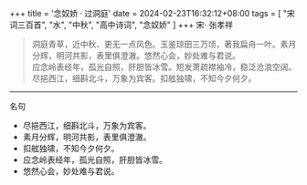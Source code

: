 +++
title = '念奴娇 · 过洞庭'
date = 2024-02-23T16:32:12+08:00
tags = [ "宋词三百首", "水", "中秋", "高中诗词", "念奴娇" ]
+++
宋⋅ 张孝祥  
> 洞庭青草，近中秋、更无一点风色。玉鉴琼田三万顷，著我扁舟一叶。素月分辉，明河共影，表里俱澄澈。悠然心会，妙处难与君说。  
> 应念岭表经年，孤光自照，肝胆皆冰雪。短发萧疏襟袖冷，稳泛沧浪空阔。尽挹西江，细斟北斗，万象为宾客。扣舷独啸，不知今夕何夕。

---

名句
- 尽挹西江，细斟北斗，万象为宾客。
- 素月分辉，明河共影，表里俱澄澈。
- 扣舷独啸，不知今夕何夕。
- 应念岭表经年，孤光自照，肝胆皆冰雪。
- 悠然心会，妙处难与君说。
